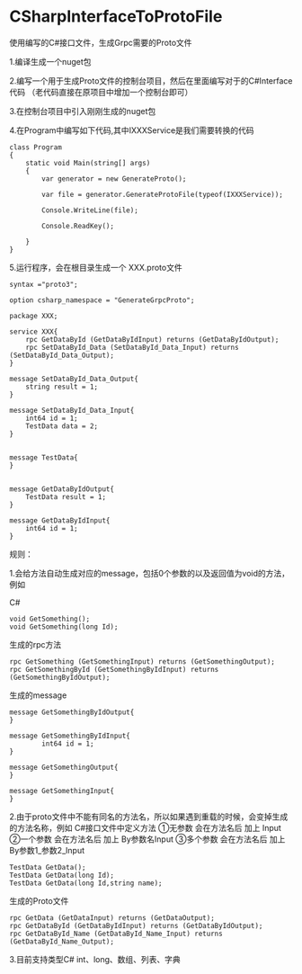# CSharpInterfaceToProtoFile
使用编写的C#接口文件，生成Grpc需要的Proto文件

1.编译生成一个nuget包

2.编写一个用于生成Proto文件的控制台项目，然后在里面编写对于的C#Interface代码 （老代码直接在原项目中增加一个控制台即可）

3.在控制台项目中引入刚刚生成的nuget包

4.在Program中编写如下代码,其中IXXXService是我们需要转换的代码

```
class Program
{
    static void Main(string[] args)
    {
        var generator = new GenerateProto();

        var file = generator.GenerateProtoFile(typeof(IXXXService));

        Console.WriteLine(file);

        Console.ReadKey();

    }
}
```

5.运行程序，会在根目录生成一个 XXX.proto文件

```
syntax ="proto3";

option csharp_namespace = "GenerateGrpcProto";

package XXX;

service XXX{
	rpc GetDataById (GetDataByIdInput) returns (GetDataByIdOutput);
	rpc SetDataById_Data (SetDataById_Data_Input) returns (SetDataById_Data_Output);
}

message SetDataById_Data_Output{
	string result = 1;
}

message SetDataById_Data_Input{
	int64 id = 1;
	TestData data = 2;
}


message TestData{
}


message GetDataByIdOutput{
	TestData result = 1;
}

message GetDataByIdInput{
	int64 id = 1;
}

```

规则：

1.会给方法自动生成对应的message，包括0个参数的以及返回值为void的方法，例如

C#
```
void GetSomething();
void GetSomething(long Id);
```
生成的rpc方法
```
rpc GetSomething (GetSomethingInput) returns (GetSomethingOutput);
rpc GetSomethingById (GetSomethingByIdInput) returns (GetSomethingByIdOutput);
```
生成的message
```
message GetSomethingByIdOutput{
}

message GetSomethingByIdInput{
        int64 id = 1;
}

message GetSomethingOutput{
}

message GetSomethingInput{
}
```

2.由于proto文件中不能有同名的方法名，所以如果遇到重载的时候，会变掉生成的方法名称，例如 C#接口文件中定义方法
①无参数 会在方法名后 加上 Input
②一个参数 会在方法名后 加上  By参数名Input
③多个参数 会在方法名后 加上  By参数1_参数2_Input
 ```
TestData GetData();
TestData GetData(long Id);
TestData GetData(long Id,string name);
```

生成的Proto文件
```
rpc GetData (GetDataInput) returns (GetDataOutput);
rpc GetDataById (GetDataByIdInput) returns (GetDataByIdOutput);
rpc GetDataById_Name (GetDataById_Name_Input) returns (GetDataById_Name_Output);
```


3.目前支持类型C# int、long、数组、列表、字典
